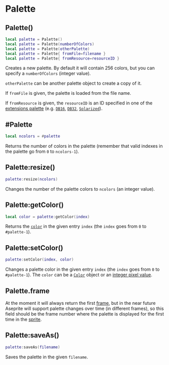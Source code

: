 # Palette

## Palette()

```lua
local palette = Palette()
local palette = Palette(numberOfColors)
local palette = Palette(otherPalette)
local palette = Palette{ fromFile=filename }
local palette = Palette{ fromResource=resourceID }
```

Creates a new palette. By default it will contain 256 colors, but you
can specify a `numberOfColors` (integer value).

`otherPalette` can be another palette object to create a copy of it.

If `fromFile` is given, the palette is loaded from the file name.

If `fromResource` is given, the `resourceID` is an ID specified in one
of the [extensions
palette](https://github.com/aseprite/aseprite/tree/main/data/extensions)
(e.g.
[`DB16`](https://github.com/aseprite/aseprite/blob/8e193b592ae06abb36be6f72ef43c308b511b24c/data/extensions/dawnbringer-palettes/package.json#L13),
[`DB32`](https://github.com/aseprite/aseprite/blob/8e193b592ae06abb36be6f72ef43c308b511b24c/data/extensions/dawnbringer-palettes/package.json#L14),
[`Solarized`](https://github.com/aseprite/aseprite/blob/8e193b592ae06abb36be6f72ef43c308b511b24c/data/extensions/software-palettes/package.json#L15)).

## #Palette

```lua
local ncolors = #palette
```

Returns the number of colors in the palette (remember that valid indexes in the palette go from `0` to `ncolors-1`).

## Palette:resize()

```lua
palette:resize(ncolors)
```

Changes the number of the palette colors to `ncolors` (an integer
value).

## Palette:getColor()

```lua
local color = palette:getColor(index)
```

Returns the [`color`](color.md#color) in the given entry `index` (the `index` goes from `0` to `#palette-1`).

## Palette:setColor()

```lua
palette:setColor(index, color)
```

Changes a palette color in the given entry `index` (the `index` goes from `0` to `#palette-1`).
The `color` can be a [`Color`](color.md#color) object or an [integer pixel value](pixelcolor.md#apppixelcolor).

## Palette.frame

At the moment it will always return the first [frame](frame.md#frame), but in the
near future Aseprite will support palette changes over time (in
different frames), so this field should be the frame number where the
palette is displayed for the first time in the [sprite](sprite.md#sprite).

## Palette:saveAs()

```lua
palette:saveAs(filename)
```

Saves the palette in the given `filename`.
